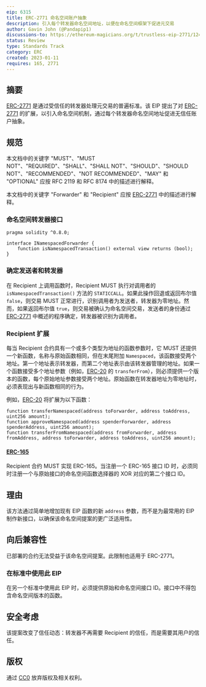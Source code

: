 ```yaml
---
eip: 6315
title: ERC-2771 命名空间账户抽象
description: 引入每个转发器命名空间地址，以便在命名空间框架下促进元交易
author: Gavin John (@Pandapip1)
discussions-to: https://ethereum-magicians.org/t/trustless-eip-2771/12497
status: Review
type: Standards Track
category: ERC
created: 2023-01-11
requires: 165, 2771
---
```


## 摘要

[ERC-2771](./eip-2771.md) 是通过受信任的转发器处理元交易的普遍标准。该 EIP 提出了对 [ERC-2771](./eip-2771.md) 的扩展，以引入命名空间机制，通过每个转发器命名空间地址促进无信任账户抽象。

## 规范

本文档中的关键字 "MUST"、"MUST NOT"、"REQUIRED"、"SHALL"、"SHALL NOT"、"SHOULD"、"SHOULD NOT"、"RECOMMENDED"、"NOT RECOMMENDED"、"MAY" 和 "OPTIONAL" 应按 RFC 2119 和 RFC 8174 中的描述进行解释。

本文档中的关键字 "Forwarder" 和 "Recipient" 应按 [ERC-2771](./eip-2771.md) 中的描述进行解释。

### 命名空间转发器接口

```solidity
pragma solidity ^0.8.0;

interface INamespacedForwarder {
    function isNamespacedTransaction() external view returns (bool);
}
```

### 确定发送者和转发器

在 Recipient 上调用函数时，Recipient MUST 执行对调用者的 `isNamespacedTransaction()` 方法的 `STATICCALL`。如果此操作回退或返回布尔值 `false`，则交易 MUST 正常进行，识别调用者为发送者，转发器为零地址。然而，如果返回布尔值 `true`，则交易被确认为命名空间交易，发送者的身份通过 [ERC-2771](./eip-2771.md#extracting-the-transaction-signer-address) 中概述的程序确定，转发器被识别为调用者。

### Recipient 扩展

每当 Recipient 合约具有一个或多个类型为地址的函数参数时，它 MUST 还提供一个新函数，名称与原始函数相同，但在末尾附加 `Namespaced`，该函数接受两个地址。第一个地址表示转发器，而第二个地址表示由该转发器管理的地址。如果一个函数接受多个地址参数（例如，[ERC-20](./erc-20.md) 的 `transferFrom`），则必须提供一个版本的函数，每个原始地址参数接受两个地址。原始函数在转发器地址为零地址时，必须表现出与新函数相同的行为。

例如，[ERC-20](./erc-20.md) 将扩展为以下函数：

```solidity
function transferNamespaced(address toForwarder, address toAddress, uint256 amount);
function approveNamespaced(address spenderForwarder, address spenderAddress, uint256 amount);
function transferFromNamespaced(address fromForwarder, address fromAddress, address toForwarder, address toAddress, uint256 amount);
```

#### [ERC-165](./eip-165.md)

Recipient 合约 MUST 实现 ERC-165。当注册一个 ERC-165 接口 ID 时，必须同时注册一个与原始接口的命名空间函数选择器的 XOR 对应的第二个接口 ID。

## 理由

该方法通过简单地增加现有 EIP 函数的新 `address` 参数，而不是为最常用的 EIP 制作新接口，以确保该命名空间提案的更广泛适用性。

## 向后兼容性

已部署的合约无法受益于该命名空间提案。此限制也适用于 ERC-2771。

### 在标准中使用此 EIP

在另一个标准中使用此 EIP 时，必须提供原始和命名空间接口 ID。接口中不得包含命名空间版本的函数。

## 安全考虑

该提案改变了信任动态：转发器不再需要 Recipient 的信任，而是需要其用户的信任。

## 版权

通过 [CC0](../LICENSE.md) 放弃版权及相关权利。